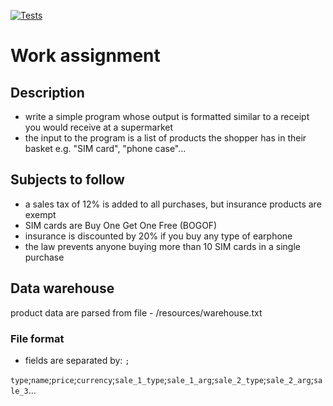 [![Tests](https://github.com/TimotejLabsky/work_assignemt/workflows/tests/badge.svg)](https://github.com/TimotejLabsky/work_assignemt/actions)
# Work assignment #

## Description ##
* write a simple program whose output is formatted similar to a receipt you would receive at a supermarket
* the input to the program is a list of products the shopper has in their basket e.g. "SIM card", "phone case"...

## Subjects to follow ##
* a sales tax of 12% is added to all purchases, but insurance products are exempt
* SIM cards are Buy One Get One Free (BOGOF)
* insurance is discounted by 20% if you buy any type of earphone
* the law prevents anyone buying more than 10 SIM cards in a single purchase

## Data warehouse ##
product data are parsed from file - /resources/warehouse.txt
### File format ###
* fields are separated by: `;`

`type`;`name`;`price`;`currency`;`sale_1_type`;`sale_1_arg`;`sale_2_type`;`sale_2_arg`;`sale_3`...